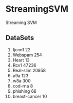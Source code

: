# StreamingSVM
Streaming SVM

## DataSets

1. Ijcnn1 22 
2. Webspam 254
3. Heart 13
4. Rcv1 47236
5. Real-slim 20958
6. a9a 123
7. w8a 300
8. cod-rna 8
9. phishing 68
10. breast-cancer 10 



